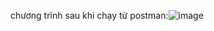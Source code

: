 chương trình sau khi chạy từ postman:![image](https://github.com/user-attachments/assets/d1904689-3e45-442e-bf63-9be6479aac9b)
